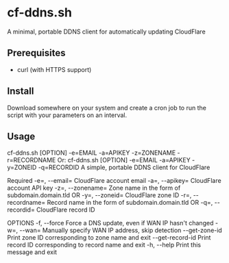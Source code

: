 # cf-ddns.sh
A minimal, portable DDNS client for automatically updating CloudFlare

Prerequisites
------------
 - curl (with HTTPS support)

Install
------------
Download somewhere on your system and create a cron job to run the script with your parameters on an interval.

Usage
------------
cf-ddns.sh [OPTION] -e=EMAIL -a=APIKEY -z=ZONENAME -r=RECORDNAME
  Or:  cf-ddns.sh [OPTION] -e=EMAIL -a=APIKEY -y=ZONEID -q=RECORDID
A simple, portable DDNS client for CloudFlare

Required
  -e=, --email=         CloudFlare account email
  -a=, --apikey=        CloudFlare account API key
  -z=, --zonename=      Zone name in the form of subdomain.domain.tld
    OR
  -y=, --zoneid=        CloudFlare zone ID
  -r=, --recordname=    Record name in the form of subdomain.domain.tld
    OR
  -q=, --recordid=      CloudFlare record ID

OPTIONS
  -f, --force           Force a DNS update, even if WAN IP hasn't changed
  -w=, --wan=           Manually specify WAN IP address, skip detection
  --get-zone-id         Print zone ID corresponding to zone name and exit
  --get-record-id       Print record ID corresponding to record name and exit
  -h, --help            Print this message and exit
